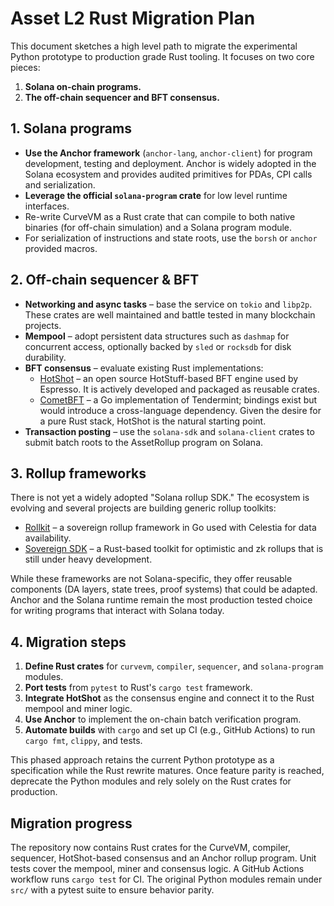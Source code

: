 # Asset L2 Rust Migration Plan

This document sketches a high level path to migrate the experimental Python prototype to production grade Rust tooling.  It focuses on two core pieces:

1. **Solana on-chain programs.**
2. **The off-chain sequencer and BFT consensus.**

## 1. Solana programs

- **Use the Anchor framework** (`anchor-lang`, `anchor-client`) for program development, testing and deployment. Anchor is widely adopted in the Solana ecosystem and provides audited primitives for PDAs, CPI calls and serialization.
- **Leverage the official `solana-program` crate** for low level runtime interfaces.
- Re-write CurveVM as a Rust crate that can compile to both native binaries (for off-chain simulation) and a Solana program module.
- For serialization of instructions and state roots, use the `borsh` or `anchor` provided macros.

## 2. Off-chain sequencer & BFT

- **Networking and async tasks** – base the service on `tokio` and `libp2p`. These crates are well maintained and battle tested in many blockchain projects.
- **Mempool** – adopt persistent data structures such as `dashmap` for concurrent access, optionally backed by `sled` or `rocksdb` for disk durability.
- **BFT consensus** – evaluate existing Rust implementations:
  - [HotShot](https://github.com/EspressoSystems/espresso-sequencer) – an open source HotStuff-based BFT engine used by Espresso. It is actively developed and packaged as reusable crates.
  - [CometBFT](https://github.com/cometbft/cometbft) – a Go implementation of Tendermint; bindings exist but would introduce a cross-language dependency.
  Given the desire for a pure Rust stack, HotShot is the natural starting point.
- **Transaction posting** – use the `solana-sdk` and `solana-client` crates to submit batch roots to the AssetRollup program on Solana.

## 3. Rollup frameworks

There is not yet a widely adopted "Solana rollup SDK." The ecosystem is evolving and several projects are building generic rollup toolkits:

- [Rollkit](https://github.com/rollkit/rollkit) – a sovereign rollup framework in Go used with Celestia for data availability.
- [Sovereign SDK](https://github.com/sovereign-labs/sovereign-sdk) – a Rust-based toolkit for optimistic and zk rollups that is still under heavy development.

While these frameworks are not Solana-specific, they offer reusable components (DA layers, state trees, proof systems) that could be adapted. Anchor and the Solana runtime remain the most production tested choice for writing programs that interact with Solana today.

## 4. Migration steps

1. **Define Rust crates** for `curvevm`, `compiler`, `sequencer`, and `solana-program` modules.
2. **Port tests** from `pytest` to Rust's `cargo test` framework.
3. **Integrate HotShot** as the consensus engine and connect it to the Rust mempool and miner logic.
4. **Use Anchor** to implement the on-chain batch verification program.
5. **Automate builds** with `cargo` and set up CI (e.g., GitHub Actions) to run `cargo fmt`, `clippy`, and tests.

This phased approach retains the current Python prototype as a specification while the Rust rewrite matures. Once feature parity is reached, deprecate the Python modules and rely solely on the Rust crates for production.

## Migration progress

The repository now contains Rust crates for the CurveVM, compiler, sequencer, HotShot-based consensus and an Anchor rollup program.  Unit tests cover the mempool, miner and consensus logic. A GitHub Actions workflow runs `cargo test` for CI. The original Python modules remain under `src/` with a pytest suite to ensure behavior parity.
